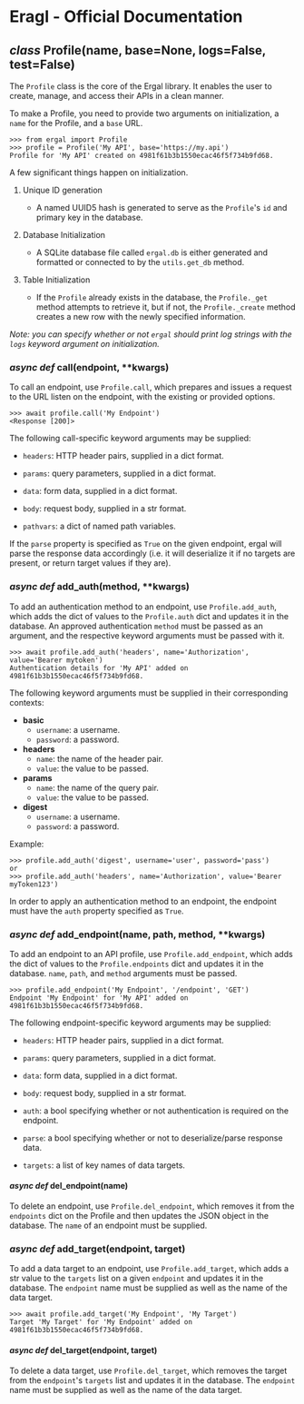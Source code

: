 Eragl - Official Documentation
==============================

*class* Profile(name, base=None, logs=False, test=False)
--------------------------------------------

The `Profile` class is the core of the Ergal library. It enables the user to create, manage, and access their APIs in a clean manner.

To make a Profile, you need to provide two arguments on initialization, a `name` for the Profile, and a `base` URL.

    >>> from ergal import Profile
    >>> profile = Profile('My API', base='https://my.api')
    Profile for 'My API' created on 4981f61b3b1550ecac46f5f734b9fd68.

A few significant things happen on initialization.

1. Unique ID generation
    - A named UUID5 hash is generated to serve as the `Profile`'s `id` and primary key in the database.

2. Database Initialization
    - A SQLite database file called `ergal.db` is either generated and formatted or connected to by the `utils.get_db` method.

3. Table Initialization
    - If the `Profile` already exists in the database, the `Profile._get` method attempts to retrieve it, but if not, the `Profile._create` method creates a new row with the newly specified information.

*Note: you can specify whether or not `ergal` should print log strings with the `logs` keyword argument on initialization.*

### *async def* call(endpoint, **kwargs)

To call an endpoint, use `Profile.call`, which prepares and issues a request to the URL listen on the endpoint, with the existing or provided options.

    >>> await profile.call('My Endpoint')
    <Response [200]>

The following call-specific keyword arguments may be supplied:

- `headers`: HTTP header pairs, supplied in a dict format.
- `params`: query parameters, supplied in a dict format.
- `data`: form data, supplied in a dict format.
- `body`: request body, supplied in a str format.

- `pathvars`: a dict of named path variables.

If the `parse` property is specified as `True` on the given endpoint, ergal will parse the response data accordingly (i.e. it will deserialize it if no targets are present, or return target values if they are).

### *async def* add_auth(method, **kwargs)

To add an authentication method to an endpoint, use `Profile.add_auth`, which adds the dict of values to the `Profile.auth` dict and updates it in the database. An approved authentication `method` must be passed as an argument, and the respective keyword arguments must be passed with it.

    >>> await profile.add_auth('headers', name='Authorization', value='Bearer mytoken')
    Authentication details for 'My API' added on 4981f61b3b1550ecac46f5f734b9fd68.

The following keyword arguments must be supplied in their corresponding contexts:

- **basic**
    - `username`: a username.
    - `password`: a password.
- **headers**
    - `name`: the name of the header pair.
    - `value`: the value to be passed.
- **params**
    - `name`: the name of the query pair.
    - `value`: the value to be passed.
- **digest**
    - `username`: a username.
    - `password`: a password.

Example:

    >>> profile.add_auth('digest', username='user', password='pass')
    or
    >>> profile.add_auth('headers', name='Authorization', value='Bearer myToken123')

In order to apply an authentication method to an endpoint, the endpoint must have the `auth` property specified as `True`.

### *async def* add_endpoint(name, path, method, **kwargs)

To add an endpoint to an API profile, use `Profile.add_endpoint`, which adds the dict of values to the `Profile.endpoints` dict and updates it in the database. `name`, `path`, and `method` arguments must be passed.

    >>> profile.add_endpoint('My Endpoint', '/endpoint', 'GET')
    Endpoint 'My Endpoint' for 'My API' added on 4981f61b3b1550ecac46f5f734b9fd68.

The following endpoint-specific keyword arguments may be supplied:

- `headers`: HTTP header pairs, supplied in a dict format.
- `params`: query parameters, supplied in a dict format.
- `data`: form data, supplied in a dict format.
- `body`: request body, supplied in a str format.

- `auth`: a bool specifying whether or not authentication is required on the endpoint.
- `parse`: a bool specifying whether or not to deserialize/parse response data.
- `targets`: a list of key names of data targets.

#### *async def* del_endpoint(name)

To delete an endpoint, use `Profile.del_endpoint`, which removes it from the `endpoints` dict on the Profile and then updates the JSON object in the database. The `name` of an endpoint must be supplied.

### *async def* add_target(endpoint, target)

To add a data target to an endpoint, use `Profile.add_target`, which adds a str value to the `targets` list on a given `endpoint` and updates it in the database. The `endpoint` name must be supplied as well as the name of the data target.

    >>> await profile.add_target('My Endpoint', 'My Target')
    Target 'My Target' for 'My Endpoint' added on 4981f61b3b1550ecac46f5f734b9fd68.

#### *async def* del_target(endpoint, target)

To delete a data target, use `Profile.del_target`, which removes the target from the `endpoint`'s `targets` list and updates it in the database. The `endpoint` name must be supplied as well as the name of the data target.